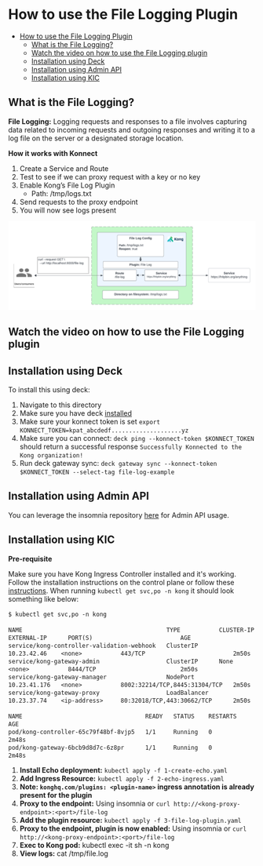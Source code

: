 # How to use the File Logging Plugin

- [How to use the File Logging Plugin](#how-to-use-the-file-logging-plugin)
  - [What is the File Logging?](#what-is-the-file-logging)
  - [Watch the video on how to use the File Logging plugin](#watch-the-video-on-how-to-use-the-file-logging-plugin)
  - [Installation using Deck](#installation-using-deck)
  - [Installation using Admin API](#installation-using-admin-api)
  - [Installation using KIC](#installation-using-kic)

## What is the File Logging?

**File Logging:**  Logging requests and responses to a file involves capturing data related to incoming requests and outgoing responses and writing it to a log file on the server or a designated storage location.

**How it works with Konnect**

1. Create a Service and Route
2. Test to see if we can proxy request with a key or no key
3. Enable Kong’s File Log Plugin
   - Path: /tmp/logs.txt
4. Send requests to the proxy endpoint
5. You will now see logs present

![File log](../../images/File-Log.png)

## Watch the video on how to use the File Logging plugin

<!--
[![First [PLUGIN NAME]](./images/activate.png)](https://youtu.be/ "First [PLUGIN NAME]")
-->

## Installation using Deck

To install this using deck:

1. Navigate to this directory
2. Make sure you have deck [installed](https://docs.konghq.com/deck/latest/installation/)
3. Make sure your konnect token is set `export KONNECT_TOKEN=kpat_abcdedf....................yz`
4. Make sure you can connect: `deck ping --konnect-token $KONNECT_TOKEN` should return a successful response `Successfully Konnected to the Kong organization!`
5. Run deck gateway sync: `deck gateway sync --konnect-token $KONNECT_TOKEN --select-tag file-log-example`

## Installation using Admin API

You can leverage the insomnia repository [here](https://github.com/irishtek-solutions/kong-konnect-inso) for Admin API usage.

## Installation using KIC

**Pre-requisite**

Make sure you have Kong Ingress Controller installed and it's working. Follow the installation instructions on the control plane or follow these [instructions](../../install/kic-install/). When running  `kubectl get svc,po -n kong` it should look something like below:

```
$ kubectl get svc,po -n kong

NAME                                         TYPE           CLUSTER-IP     EXTERNAL-IP      PORT(S)                         AGE
service/kong-controller-validation-webhook   ClusterIP      10.23.42.46    <none>           443/TCP                         2m50s
service/kong-gateway-admin                   ClusterIP      None           <none>           8444/TCP                        2m50s
service/kong-gateway-manager                 NodePort       10.23.41.176   <none>           8002:32214/TCP,8445:31304/TCP   2m50s
service/kong-gateway-proxy                   LoadBalancer   10.23.37.74    <ip-address>     80:32018/TCP,443:30662/TCP      2m50s

NAME                                   READY   STATUS    RESTARTS   AGE
pod/kong-controller-65c79f48bf-8vjp5   1/1     Running   0          2m48s
pod/kong-gateway-6bcb9d8d7c-6z8pr      1/1     Running   0          2m48s
```

1. **Install Echo deployment:** `kubectl apply -f 1-create-echo.yaml`
2. **Add Ingress Resource:** `kubectl apply -f 2-echo-ingress.yaml` 
3. **Note: `konghq.com/plugins: <plugin-name>` ingress annotation is already present for the plugin**
4. **Proxy to the endpoint:** Using insomnia or `curl http://<kong-proxy-endpoint>:<port>/file-log`
5. **Add the plugin resource:** `kubectl apply -f 3-file-log-plugin.yaml`
6. **Proxy to the endpoint, plugin is now enabled:** Using insomnia or `curl http://<kong-proxy-endpoint>:<port>/file-log`
7. **Exec to Kong pod:** kubectl exec -it <kong-pod> sh -n kong
8. **View logs:** cat /tmp/file.log